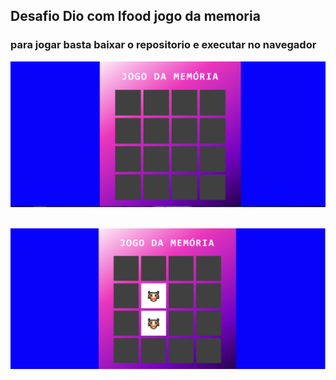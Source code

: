 ## Desafio Dio com Ifood jogo da memoria 



### para jogar basta baixar o repositorio e executar no navegador 

<img src =./src/images/cap.png><br><br>

<img src =./src/images/cap2.png><br><br>







